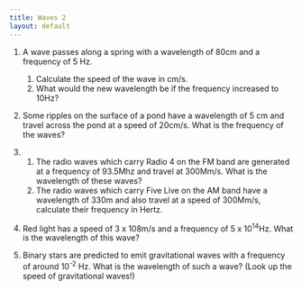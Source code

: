 ```yaml
---
title: Waves 2
layout: default
---
```

1. A wave passes along a spring with a wavelength of 80cm and a frequency of 5 Hz.
	1. Calculate the speed of the wave in cm/s.
	1. What would the new wavelength be if the frequency increased to 10Hz?

3.	Some ripples on the surface of a pond have a wavelength of 5 cm and travel across the pond at a speed of 20cm/s.  What is the frequency of the waves?

4.	1.	The radio waves which carry Radio 4 on the FM band are generated at a frequency of 93.5Mhz and travel at 300Mm/s.  What is the wavelength of these waves?
	1.	The radio waves which carry Five Live on the AM band have a wavelength of 330m and also travel at a speed of 300Mm/s, calculate their frequency in Hertz.
 
5.	Red light has a speed of 3 x 108m/s and a frequency of 5 x 10<sup>14</sup>Hz.  What is the wavelength of this wave?

6. Binary stars are predicted to emit gravitational waves with a frequency of around 10<sup>-2</sup> Hz.  What is the wavelength of such a wave?  (Look up the speed of gravitational waves!)
